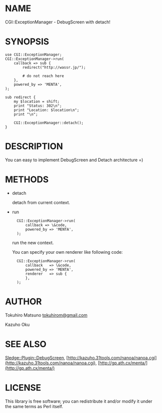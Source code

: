 # NAME

CGI::ExceptionManager - DebugScreen with detach!

# SYNOPSIS

    use CGI::ExceptionManager;
    CGI::ExceptionManager->run(
        callback => sub {
            redirect("http://wassr.jp/");

            # do not reach here
        },
        powered_by => 'MENTA',
    );

    sub redirect {
        my $location = shift;
        print "Status: 302\n";
        print "Location: $location\n";
        print "\n";

        CGI::ExceptionManager::detach();
    }

# DESCRIPTION

You can easy to implement DebugScreen and Detach architecture =)

# METHODS

- detach

    detach from current context.

- run

        CGI::ExceptionManager->run(
            callback => \&code,
            powered_by => 'MENTA',
        );

    run the new context.

    You can specify your own renderer like following code:

        CGI::ExceptionManager->run(
            callback   => \&code,
            powered_by => 'MENTA',
            renderer   => sub {
            },
        );

# AUTHOR

Tokuhiro Matsuno <tokuhirom@gmail.com>

Kazuho Oku

# SEE ALSO

[Sledge::Plugin::DebugScreen](https://metacpan.org/pod/Sledge%3A%3APlugin%3A%3ADebugScreen), [http://kazuho.31tools.com/nanoa/nanoa.cgi](http://kazuho.31tools.com/nanoa/nanoa.cgi), [http://gp.ath.cx/menta/](http://gp.ath.cx/menta/)

# LICENSE

This library is free software; you can redistribute it and/or modify
it under the same terms as Perl itself.
